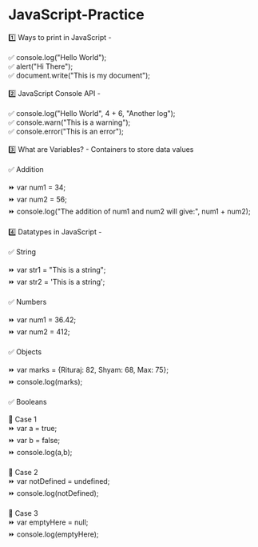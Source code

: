 # JavaScript-Practice

1️⃣ Ways to print in JavaScript - <br><br> 
✅ console.log("Hello World"); <br>
✅ alert("Hi There"); <br>
✅ document.write("This is my document"); <br>
<br>
2️⃣ JavaScript Console API - <br><br> 
✅ console.log("Hello World", 4 + 6, "Another log"); <br>
✅ console.warn("This is a warning"); <br>
✅ console.error("This is an error"); <br>
<br>
3️⃣ What are Variables? - Containers to store data values <br><br> 
✅ Addition <br>
<br>
⏩ var num1 = 34; <br>
⏩ var num2 = 56; <br>
⏩ console.log("The addition of num1 and num2 will give:", num1 + num2); <br>
<br>
4️⃣ Datatypes in JavaScript - <br><br>
✅ String <br>
<br>
⏩ var str1 = "This is a string"; <br>
⏩ var str2 = 'This is a string'; <br>
<br>
✅ Numbers <br>
<br>
⏩ var num1 = 36.42; <br>
⏩ var num2 = 412;<br>
<br>
✅ Objects <br>
<br>
⏩ var marks = {Rituraj: 82, Shyam: 68, Max: 75}; <br>
⏩ console.log(marks); <br>
<br>
✅ Booleans <br>
<br>
📍 Case 1 <br>
⏩ var a = true; <br>
⏩ var b = false; <br>
⏩ console.log(a,b); <br>
<br>
📍 Case 2 <br>
⏩ var notDefined = undefined; <br>
⏩ console.log(notDefined); <br>
<br>
📍 Case 3 <br>
⏩ var emptyHere = null; <br>
⏩ console.log(emptyHere); <br>
